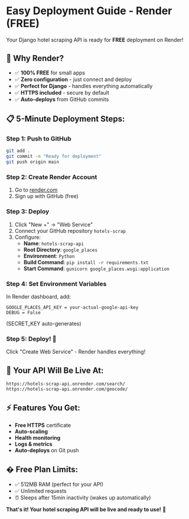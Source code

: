 # Easy Deployment Guide - Render (FREE)

Your Django hotel scraping API is ready for **FREE** deployment on Render!

## 🚀 **Why Render?**
- ✅ **100% FREE** for small apps
- ✅ **Zero configuration** - just connect and deploy  
- ✅ **Perfect for Django** - handles everything automatically
- ✅ **HTTPS included** - secure by default
- ✅ **Auto-deploys** from GitHub commits

## 📋 **5-Minute Deployment Steps:**

### **Step 1: Push to GitHub**
```bash
git add .
git commit -m "Ready for deployment"
git push origin main
```

### **Step 2: Create Render Account**
1. Go to [render.com](https://render.com)
2. Sign up with GitHub (free)

### **Step 3: Deploy**
1. Click "New +" → "Web Service"
2. Connect your GitHub repository `hotels-scrap`
3. Configure:
   - **Name**: `hotels-scrap-api`
   - **Root Directory**: `google_places`
   - **Environment**: `Python`
   - **Build Command**: `pip install -r requirements.txt`
   - **Start Command**: `gunicorn google_places.wsgi:application`

### **Step 4: Set Environment Variables**
In Render dashboard, add:
```
GOOGLE_PLACES_API_KEY = your-actual-google-api-key
DEBUG = False
```
(SECRET_KEY auto-generates)

### **Step 5: Deploy! 🎉**
Click "Create Web Service" - Render handles everything!

## 🔗 **Your API Will Be Live At:**
```
https://hotels-scrap-api.onrender.com/search/
https://hotels-scrap-api.onrender.com/geocode/
```

## ⚡ **Features You Get:**
- **Free HTTPS** certificate
- **Auto-scaling** 
- **Health monitoring**
- **Logs & metrics**
- **Auto-deploys** on Git push

## � **Free Plan Limits:**
- ✅ 512MB RAM (perfect for your API)
- ✅ Unlimited requests
- ⏰ Sleeps after 15min inactivity (wakes up automatically)

**That's it! Your hotel scraping API will be live and ready to use!** 🚀